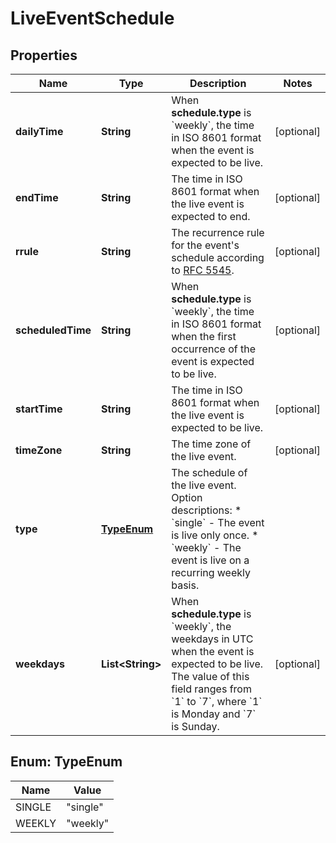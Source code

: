 

# LiveEventSchedule


## Properties

| Name | Type | Description | Notes |
|------------ | ------------- | ------------- | -------------|
|**dailyTime** | **String** | When **schedule.type** is &#x60;weekly&#x60;, the time in ISO 8601 format when the event is expected to be live. |  [optional] |
|**endTime** | **String** | The time in ISO 8601 format when the live event is expected to end. |  [optional] |
|**rrule** | **String** | The recurrence rule for the event&#39;s schedule according to [RFC 5545](https://datatracker.ietf.org/doc/html/rfc5545). |  [optional] |
|**scheduledTime** | **String** | When **schedule.type** is &#x60;weekly&#x60;, the time in ISO 8601 format when the first occurrence of the event is expected to be live. |  [optional] |
|**startTime** | **String** | The time in ISO 8601 format when the live event is expected to be live. |  [optional] |
|**timeZone** | **String** | The time zone of the live event. |  [optional] |
|**type** | [**TypeEnum**](#TypeEnum) | The schedule of the live event.  Option descriptions:  * &#x60;single&#x60; - The event is live only once.  * &#x60;weekly&#x60; - The event is live on a recurring weekly basis.  |  |
|**weekdays** | **List&lt;String&gt;** | When **schedule.type** is &#x60;weekly&#x60;, the weekdays in UTC when the event is expected to be live. The value of this field ranges from &#x60;1&#x60; to &#x60;7&#x60;, where &#x60;1&#x60; is Monday and &#x60;7&#x60; is Sunday. |  [optional] |



## Enum: TypeEnum

| Name | Value |
|---- | -----|
| SINGLE | &quot;single&quot; |
| WEEKLY | &quot;weekly&quot; |



